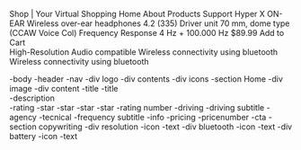 Shop | Your Virtual Shopping
Home
About
Products
Support
Hyper X ON-EAR
Wireless over-ear headphones
4.2 (335)
Driver unit
70 mm, dome type (CCAW Voice Col)
Frequency Response
4 Hz + 100.000 Hz
$89.99
Add to Cart     
High-Resolution Audio compatible
Wireless connectivity using bluetooth
Wireless connectivity using bluetooth



-body
    -header
        -nav
            -div logo
            -div contents
            -div icons
    -section Home
        -div image
        -div content
            -title
                -title  
                -description  
            -rating
                -star
                -star
                -star
                -star
                -rating number
            -driving
                -driving subtitle
                -agency
            -tecnical
                -frequency subtitle
                -info
            -pricing
                -pricenumber
                -cta
    -section copywriting
        -div resolution
            -icon
            -text
        -div bluetooth
            -icon
            -text
        -div battery
            -icon
            -text


    
    
